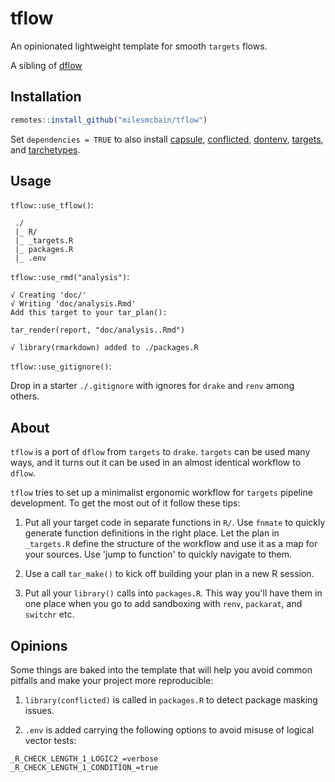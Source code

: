 # tflow

An opinionated lightweight template for smooth `targets` flows.

A sibling of [dflow](https://github.com/milesmcbain/dflow)

## Installation

```r
remotes::install_github("milesmcbain/tflow")
```

Set `dependencies = TRUE` to also install [capsule](https://github.com/MilesMcBain/capsule), [conflicted](https://github.com/r-lib/conflicted), [dontenv](https://github.com/gaborcsardi/dotenv), [targets](https://docs.ropensci.org/drake), and [tarchetypes](https://github.com/ropensci/tarchetypes).

## Usage

`tflow::use_tflow()`:

```
 ./
 |_ R/
 |_ _targets.R
 |_ packages.R
 |_ .env
```

`tflow::use_rmd("analysis")`:

```
√ Creating 'doc/'
√ Writing 'doc/analysis.Rmd'
Add this target to your tar_plan():

tar_render(report, "doc/analysis..Rmd")

√ library(rmarkdown) added to ./packages.R
```

`tflow::use_gitignore()`:

Drop in a starter `./.gitignore` with ignores for `drake` and `renv` among others.


## About

`tflow` is a port of `dflow` from `targets` to `drake`. `targets` can be used many ways, and it turns out it can be used in an almost identical workflow to `dflow`. 

`tflow` tries to set up a minimalist ergonomic workflow for `targets` pipeline
development. To get the most out of it follow these tips:

1. Put all your target code in separate functions in `R/`. Use `fnmate` to
   quickly generate function definitions in the right place. Let the plan in `_targets.R` define
   the structure of the workflow and use it as a map for your sources. Use 'jump
   to function' to quickly navigate to them.

2. Use a call `tar_make()` to kick off building your plan in a new R session.
  
3. Put all your `library()` calls into `packages.R`. This way you'll have them
   in one place when you go to add sandboxing with `renv`, `packarat`, and
   `switchr` etc.

## Opinions

Some things are baked into the template that will help you avoid common pitfalls
and make your project more reproducible:

1. `library(conflicted)` is called in `packages.R` to detect package masking issues.

2. `.env` is added carrying the following options to avoid misuse of logical vector tests:

```
_R_CHECK_LENGTH_1_LOGIC2_=verbose
_R_CHECK_LENGTH_1_CONDITION_=true
```
